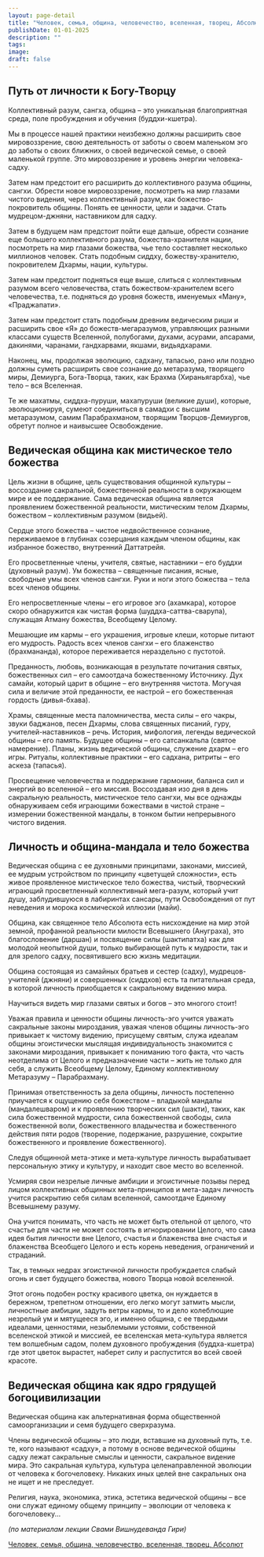 ```yaml
---
layout: page-detail
title: "Человек, семья, община, человечество, вселенная, творец, Абсолют"
publishDate: 01-01-2025
description: ""
tags:
image:
draft: false
---
```


## Путь от личности к Богу-Творцу

Коллективный разум, сангха, община – это уникальная благоприятная среда, поле пробуждения и обучения (буддхи-кшетра).

Мы в процессе нашей практики неизбежно должны расширить свое мировоззрение, свою деятельность от заботы о своем маленьком эго до заботы о своих ближних, о своей ведической семье, о своей маленькой группе. Это мировоззрение и уровень энергии человека-садху. 

Затем нам предстоит его расширить до коллективного разума общины, сангхи. Обрести новое мировоззрение, посмотреть на мир глазами чистого видения, через коллективный разум, как божество-покровитель общины. Понять ее ценности, цели и задачи. Стать мудрецом-джняни, наставником для садху. 

Затем в будущем нам предстоит пойти еще дальше, обрести сознание еще большего коллективного разума, божества-хранителя нации, посмотреть на мир глазами божества, чье тело составляет несколько миллионов человек. Стать подобным сиддху, божеству-хранителю, покровителем Дхармы, нации, культуры.

Затем нам предстоит подняться еще выше, слиться с коллективным разумом всего человечества, стать божеством-хранителем всего человечества, т.е. подняться до уровня божеств, именуемых «Ману», «Праджапати». 

Затем нам предстоит стать подобным древним ведическим риши и расширить свое «Я» до божеств-мегаразумов, управляющих разными классами существ Вселенной, полубогами, духами, асурами, апсарами, дакинями, чаранами, гандхарвами, якшами, видьядхарами. 

Наконец, мы, продолжая эволюцию, садхану, тапасью, рано или поздно должны суметь расширить свое сознание до метаразума, творящего миры, Демиурга, Бога-Творца, таких, как Брахма (Хираньягарбха), чье тело – вся Вселенная.

Те же махатмы, сиддха-пуруши, махапуруши (великие души), которые, эволюционируя, сумеют соединиться в самадхи с высшим метаразумом, самим Парабрахманом, творящим Творцов-Демиургов, обретут полное и наивысшее Освобождение.

## Ведическая община как мистическое тело божества

Цель жизни в общине, цель существования общинной культуры – воссоздание сакральной, божественной реальности в окружающем мире и ее поддержание. Сама ведическая община является проявлением божественной реальности, мистическим телом Дхармы, божеством – коллективным разумом (видьей).

Сердце этого божества – чистое недвойственное сознание, переживаемое в глубинах созерцания каждым членом общины, как избранное божество, внутренний Даттатрейя.

Его просветленные члены, учителя, святые, наставники – его буддхи (духовный разум). Ум божества – священные писания, ясные, свободные умы всех членов сангхи. Руки и ноги этого божества – тела всех членов общины.

Его непросветленные члены – его игровое эго (ахамкара), которое скоро обнаружится как чистая форма (шуддха-саттва-сварупа), служащая Атману божества, Всеобщему Целому.

Мешающие им кармы – его украшения, игровые клеши, которые питают его мудрость. Радость всех членов сангхи – его блаженство (брахмананда), которое переживается нераздельно с пустотой.

Преданность, любовь, возникающая в результате почитания святых, божественных сил – его самоотдача божественному Источнику. Дух самайи, который царит в общине – его внутренняя чистота. Могучая сила и величие этой преданности, ее настрой – его божественная гордость (дивья-бхава).

Храмы, священные места паломничества, места силы – его чакры, звуки баджанов, песен Дхармы, слова священных писаний, гуру, учителей-наставников – речь. История, мифология, легенды ведической общины – его память. Будущее общины – его сатсанкальпа (святое намерение). Планы, жизнь ведической общины, служение дхарм – его игры. Ритуалы, коллективные практики – его садхана, ритриты – его аскеза (тапасья).

Просвещение человечества и поддержание гармонии, баланса сил и энергий во вселенной – его миссия. Воссоздавая изо дня в день сакральную реальность, мистическое тело сангхи, мы все однажды обнаруживаем себя играющими божествами в чистой стране – измерении божественной мандалы, в тонком бытии непрерывного чистого видения.

## Личность и община-мандала и тело божества

Ведическая община с ее духовными принципами, законами, миссией, ее мудрым устройством по принципу «цветущей сложности», есть живое проявленное мистическое тело божества, чистый, творческий играющий просветленный коллективный мега-разум, который учит душу, заблудившуюся в лабиринтах сансары, пути Освобождения от пут неведения и морока космической иллюзии (майи).

Община, как священное тело Абсолюта есть нисхождение на мир этой земной, профанной реальности милости Всевышнего (Ануграха), это благословение (даршан) и посвящение силы (шактипатха) как для молодой неопытной души, только выбирающей путь к мудрости, так и для зрелого садху, посвятившего всю жизнь медитации.

Община состоящая из самайных братьев и сестер (садху), мудрецов-учителей (джняни) и совершенных (сиддхов) есть та питательная среда, в которой личность приобщается к сакральному видению мира.

Научиться видеть мир глазами святых и богов – это многого стоит!

Уважая правила и ценности общины личность-эго учится уважать сакральные законы мироздания, уважая членов общины личность-эго привыкает к чистому видению, присущему святым, служа идеалам общины эгоистически мыслящая индивидуальность знакомится с законами мироздания, привыкает к пониманию того факта, что часть неотделима от Целого и предназначение части – жить не только для себя, а служить Всеобщему Целому, Единому коллективному Метаразуму – Парабрахману.

Принимая ответственность за дела общины, личность постепенно приучается к ощущению себя божеством – владыкой мандалы (мандалешваром) и к проявлению творческих сил (шакти), таких, как сила божественной мудрости, сила божественной свободы, сила божественной воли, божественного владычества и божественного действия пяти родов (творение, подержание, разрушение, сокрытие божественного и проявление божественного).

Следуя общинной мета-этике и мета-культуре личность вырабатывает персональную этику и культуру, и находит свое место во вселенной.

Усмиряя свои незрелые личные амбиции и эгоистичные позывы перед лицом коллективных общинных мета-принципов и мета-задач личность учится раскрытию себя силам вселенной, самоотдаче Единому Всевышнему разуму.

Она учится понимать, что часть не может быть отельной от целого, что счастье для части не может состоять в игнорировании Целого, что сама идея бытия личности вне Целого, счастья и блаженства вне счастья и блаженства Всеобщего Целого и есть корень неведения, ограничений и страданий.

Так, в темных недрах эгоистичной личности пробуждается слабый огонь и свет будущего божества, нового Творца новой вселенной.

Этот огонь подобен ростку красивого цветка, он нуждается в бережном, трепетном отношении, его легко могут затмить мысли, личностные амбиции, задуть ветры кармы, то и дело колеблющие незрелый ум и мятущееся эго, и именно община, с ее твердыми идеалами, ценностями, незыблемыми устоями, собственной вселенской этикой и миссией, ее вселенская мета-культура является тем волшебным садом, полем духовного пробуждения (буддха-кшетра) где этот цветок вырастет, наберет силу и распустится во всей своей красоте.

## Ведическая община как ядро грядущей богоцивилизации

Ведическая община как альтернативная форма общественной самоорганизации и семя будущего сверхразума.

Члены ведической общины – это люди, вставшие на духовный путь, т.е. те, кого называют «садху», а потому в основе ведической общины садху лежат сакральные смыслы и ценности, сакральное видение мира. Это сакральная культура, культура целенаправленной эволюции от человека к богочеловеку. Никаких иных целей вне сакральных она не ищет и не преследует.

Религия, наука, экономика, этика, эстетика ведической общины – все они служат единому общему принципу – эволюции от человека к богочеловеку...

_(по материалам лекции Свами Вишнудеванда Гири)_

[Человек, семья, община, человечество, вселенная, творец, Абсолют](/binaries/file/news/f%5F3086.docx)
